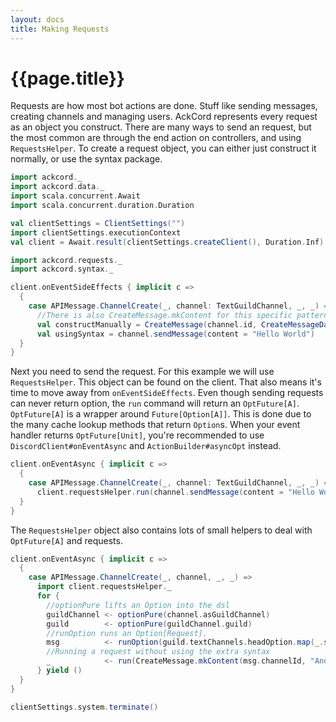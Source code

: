 ```yaml
---
layout: docs
title: Making Requests
---
```


# {{page.title}}
Requests are how most bot actions are done. Stuff like sending messages, 
creating channels and managing users. AckCord represents every request as an
object you construct. There are many ways to send an request, but the most 
common are through the end action on controllers, and using `RequestsHelper`. 
To create a request object, you can either just construct it normally, or use 
the syntax package.
```scala mdoc:invisible
import ackcord._
import ackcord.data._
import scala.concurrent.Await
import scala.concurrent.duration.Duration

val clientSettings = ClientSettings("")
import clientSettings.executionContext
val client = Await.result(clientSettings.createClient(), Duration.Inf)
```
```scala mdoc:silent
import ackcord.requests._
import ackcord.syntax._

client.onEventSideEffects { implicit c => 
  {
    case APIMessage.ChannelCreate(_, channel: TextGuildChannel, _, _) =>
      //There is also CreateMessage.mkContent for this specific pattern
      val constructManually = CreateMessage(channel.id, CreateMessageData(content = "Hello World"))
      val usingSyntax = channel.sendMessage(content = "Hello World")
  }
}
```

Next you need to send the request. For this example we will use `RequestsHelper`. 
This object can be found on the client. That also means it's time to move away
from `onEventSideEffects`. Even though sending requests can never 
return option, the `run` command will return an `OptFuture[A]`. 
`OptFuture[A]` is a wrapper around `Future[Option[A]]`. This is done
due to the many cache lookup methods that return `Option`s.
When your event handler returns `OptFuture[Unit]`, you're recommended 
to use `DiscordClient#onEventAsync` and `ActionBuilder#asyncOpt` instead.

```scala mdoc:silent
client.onEventAsync { implicit c => 
  {
    case APIMessage.ChannelCreate(_, channel: TextGuildChannel, _, _) =>
      client.requestsHelper.run(channel.sendMessage(content = "Hello World")).map(_ => ())
  }
}
```

The `RequestsHelper` object also contains lots of small helpers to deal with 
`OptFuture[A]` and requests.

```scala mdoc:silent
client.onEventAsync { implicit c => 
  {
    case APIMessage.ChannelCreate(_, channel, _, _) =>
      import client.requestsHelper._
      for {
        //optionPure lifts an Option into the dsl
        guildChannel <- optionPure(channel.asGuildChannel)
        guild        <- optionPure(guildChannel.guild)
        //runOption runs an Option[Request].
        msg          <- runOption(guild.textChannels.headOption.map(_.sendMessage("FIRST")))
        //Running a request without using the extra syntax
        _            <- run(CreateMessage.mkContent(msg.channelId, "Another message"))
      } yield ()
  }
}
```

```scala mdoc:invisible
clientSettings.system.terminate()
```